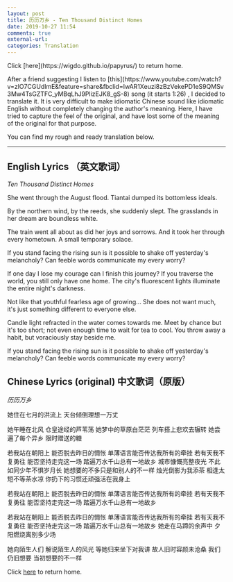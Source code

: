 ```yaml
---
layout: post
title: 历历万乡 - Ten Thousand Distinct Homes
date: 2019-10-27 11:54
comments: true
external-url:
categories: Translation
---
```

<p> Click [here](https://wigdo.github.io/papyrus/) to return home. </p>
After a friend suggesting I listen to [this](https://www.youtube.com/watch?v=zlO7CGUdlmE&feature=share&fbclid=IwAR1Xeuzi8zBzVekePD1eS9QMSv3Mw4TsGZTFC_yMBqLhJ9PlizEJK8_gS-8) song (it starts 1:26) , I decided to translate it. It is very difficult to make idiomatic Chinese sound like idiomatic English without completely changing the author's meaning. Here, I have tried to capture the feel of the original, and have lost some of the meaning of the original for that purpose.  
<p>
You can find my rough and ready translation below.
</p>

---

## English Lyrics （英文歌词）
*Ten Thousand Distinct Homes*
<p>
She went through the August flood. Tiantai dumped its bottomless ideals.
</p>
<p>
By the northern wind, by the reeds, she suddenly slept. The grasslands in her dream are boundless white.
</p>
<p>
The train went all about as did her joys and sorrows.
And it took her through every hometown.
A small temporary solace.
</p>
<p>
If you stand facing the rising sun is it possible to shake off yesterday's melancholy?
Can feeble words communicate my every worry?
</p>
<p>
If one day I lose my courage can I finish this journey?
If you traverse the world, you still only have one home.
The city's fluorescent lights illuminate the entire night's darkness.
</p>
<p>
Not like that youthful fearless age of growing...
She does not want much, it's just something different to everyone else.
</p>
<p>
Candle light refracted in the water comes towards me.
Meet by chance but it's too short; not even enough time to wait for tea to cool.
You throw away a habit, but voraciously stay beside me.
</p>
<p>
If you stand facing the rising sun is it possible to shake off yesterday's melancholy?
Can feeble words communicate my every worry?
</p>

## Chinese Lyrics (original) 中文歌词（原版） ##
*历历万乡*

<p>
她住在七月的洪流上
天台倾倒理想一万丈
</p>

<p>
她午睡在北风
仓皇途经的芦苇荡
她梦中的草原白茫茫
列车搭上悲欢去辗转
她尝遍了每个异乡
限时赠送的糖
</p>
<p>
若我站在朝阳上
能否脱去昨日的惆怅
单薄语言能否传达我所有的牵挂
若有天我不复勇往
能否坚持走完这一场
踏遍万水千山总有一地故乡
城市慷慨亮整夜光
不此如同少年不惧岁月长
她想要的不多只是和别人的不一样
烛光倒影为我添茶
相逢太短不等茶水凉
你扔下的习惯还顽强活在我身上
</p>

<p>
若我站在朝阳上
能否脱去昨日的惆怅
单薄语言能否传达我所有的牵挂
若有天我不复勇往
能否坚持走完这一场
踏遍万水千山总有一地故乡
</p>
<p>
若我站在朝阳上
能否脱去昨日的惆怅
单薄语言能否传达我所有的牵挂
若有天我不复勇往
能否坚持走完这一场
踏遍万水千山总有一地故乡
她走在马蹄的余声中
夕阳燃烧离别多少场
</p>
她向陌生人们
解说陌生人的风光
等她归来坐下对我讲
故人旧时容颜未沧桑
我们仍旧想要
当初想要的不一样


Click [here](https://wigdo.github.io/papyrus/) to return home.
